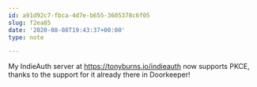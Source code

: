 ```yaml
---
id: a91d92c7-fbca-4d7e-b655-3605378c6f05
slug: f2ea85
date: '2020-08-08T19:43:37+00:00'
type: note

---
```


My IndieAuth server at https://tonyburns.io/indieauth now supports PKCE, thanks to the support for it already there in Doorkeeper!
